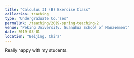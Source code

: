 ```yaml
---
title: "Calculus II (B) Exercise Class"
collection: teaching
type: "Undergraduate Courses"
permalink: /teaching/2019-spring-teaching-2
venue: "Peking University, Guanghua School of Management"
date: 2019-03-01
location: "Beijing, China"
---
```


Really happy with my students.

